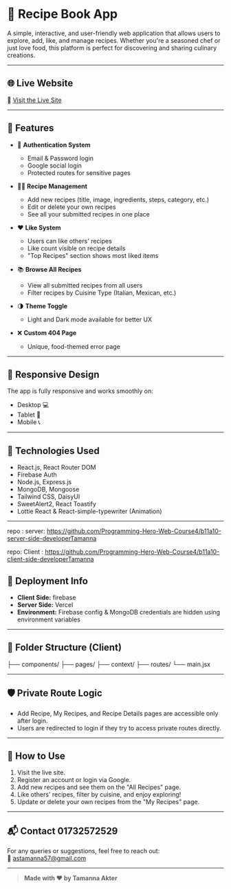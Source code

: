# 🍲 Recipe Book App

A simple, interactive, and user-friendly web application that allows users to explore, add, like, and manage recipes. Whether you're a seasoned chef or just love food, this platform is perfect for discovering and sharing culinary creations.

---

## 🌐 Live Website

🔗 [Visit the Live Site](https://recipe-store-application.web.app)

---

## 🎯 Features

- 🔐 **Authentication System**
  - Email & Password login
  - Google social login
  - Protected routes for sensitive pages

- 🧑‍🍳 **Recipe Management**
  - Add new recipes (title, image, ingredients, steps, category, etc.)
  - Edit or delete your own recipes
  - See all your submitted recipes in one place

- ❤️ **Like System**
  - Users can like others' recipes
  - Like count visible on recipe details
  - "Top Recipes" section shows most liked items

- 📚 **Browse All Recipes**
  - View all submitted recipes from all users
  - Filter recipes by Cuisine Type (Italian, Mexican, etc.)

- 🌗 **Theme Toggle**
  - Light and Dark mode available for better UX

- ❌ **Custom 404 Page**
  - Unique, food-themed error page

---

## 📱 Responsive Design

The app is fully responsive and works smoothly on:
- Desktop 💻  
- Tablet 📱  
- Mobile 📞  

---

## 🧰 Technologies Used

- React.js, React Router DOM
- Firebase Auth
- Node.js, Express.js
- MongoDB, Mongoose
- Tailwind CSS, DaisyUI
- SweetAlert2, React Toastify
- Lottie React & React-simple-typewriter (Animation)

---

repo : server:  https://github.com/Programming-Hero-Web-Course4/b11a10-server-side-developerTamanna

repo: Client : https://github.com/Programming-Hero-Web-Course4/b11a10-client-side-developerTamanna

## 🚀 Deployment Info

- **Client Side:** firebase  
- **Server Side:** Vercel  
- **Environment:** Firebase config & MongoDB credentials are hidden using environment variables

---

## 📂 Folder Structure (Client)


├── components/
├── pages/
├── context/
├── routes/
└── main.jsx


---

## 🛡️ Private Route Logic

- Add Recipe, My Recipes, and Recipe Details pages are accessible only after login.
- Users are redirected to login if they try to access private routes directly.

---

## 📝 How to Use

1. Visit the live site.
2. Register an account or login via Google.
3. Add new recipes and see them on the "All Recipes" page.
4. Like others' recipes, filter by cuisine, and enjoy exploring!
5. Update or delete your own recipes from the "My Recipes" page.

---

## 📬 Contact 01732572529

For any queries or suggestions, feel free to reach out:  
📧 astamanna57@gmail.com

---

> **Made with ❤️ by Tamanna Akter**
